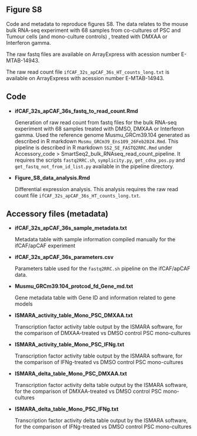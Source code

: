 ## Figure S8

Code and metadata to reproduce figures S8. The data relates to the mouse bulk RNA-seq experiment with 68 samples from co-cultures of PSC and Tumour cells (and mono-culture controls) , treated with DMXAA or Interferon gamma.

The raw fastq files are available on ArrayExpress with acession number E-MTAB-14943.

The raw read count file `ifCAF_32s_apCAF_36s_HT_counts_long.txt` is available on ArrayExpress with acession number E-MTAB-14943.

## Code

-   **ifCAF_32s_apCAF_36s_fastq_to_read_count.Rmd**

    Generation of raw read count from fastq files for the bulk RNA-seq experiment with 68 samples treated with DMSO, DMXAA or Interferon gamma. Used the reference genome Musmu_GRCm39.104 generated as described in R markdown `Musmu_GRCm39_Ens109_26Feb2024.Rmd`. This pipeline is described in R markdown `SS2_SE_FASTQ2RRC.Rmd` under Accessory_code \> SmartSeq2_bulk_RNAseq_read_count_pipeline. It requires the scripts `fastq2RRC.sh`, `symplicity.py`, `get_cdna_pos.py` and `get_fastq_not_from_id_list.py` available in the pipeline directory.

-   **Figure_S8_data_analysis.Rmd**

    Differential expression analysis. This analysis requires the raw read count file `ifCAF_32s_apCAF_36s_HT_counts_long.txt`.

## Accessory files (metadata)

-   **ifCAF_32s_apCAF_36s_sample_metadata.txt**

    Metadata table with sample information compiled manually for the ifCAF/apCAF experiment

-   **ifCAF_32s_apCAF_36s_parameters.csv**

    Parameters table used for the `fastq2RRC.sh` pipeline on the ifCAF/apCAF data.

-   **Musmu_GRCm39.104_protcod_fd_Gene_md.txt**

    Gene metadata table with Gene ID and information related to gene models

-   **ISMARA_activity_table_Mono_PSC_DMXAA.txt**

    Transcription factor activity table output by the ISMARA software, for the comparison of DMXAA-treated vs DMSO control PSC mono-cultures

-   **ISMARA_activity_table_Mono_PSC_IFNg.txt**

    Transcription factor activity table output by the ISMARA software, for the comparison of IFNg-treated vs DMSO control PSC mono-cultures

-   **ISMARA_delta_table_Mono_PSC_DMXAA.txt**

    Transcription factor activity delta table output by the ISMARA software, for the comparison of DMXAA-treated vs DMSO control PSC mono-cultures

-   **ISMARA_delta_table_Mono_PSC_IFNg.txt**

    Transcription factor activity delta table output by the ISMARA software, for the comparison of IFNg-treated vs DMSO control PSC mono-cultures

